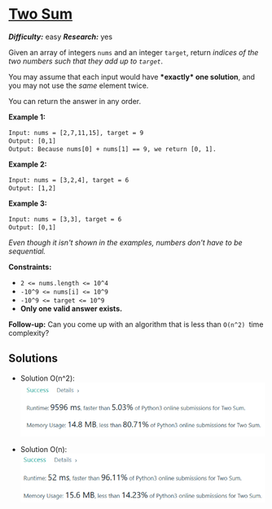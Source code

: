 # [Two Sum](https://leetcode.com/problems/two-sum/)

**_Difficulty:_** easy
**_Research:_** yes

Given an array of integers `nums` and an integer `target`, return _indices of the two numbers such that they add up to `target`_.

You may assume that each input would have **\*exactly\* one solution**, and you may not use the _same_ element twice.

You can return the answer in any order.

**Example 1:**

```
Input: nums = [2,7,11,15], target = 9
Output: [0,1]
Output: Because nums[0] + nums[1] == 9, we return [0, 1].
```

**Example 2:**

```
Input: nums = [3,2,4], target = 6
Output: [1,2]
```

**Example 3:**

```
Input: nums = [3,3], target = 6
Output: [0,1]
```

_Even though it isn't shown in the examples, numbers don't have to be sequential._

**Constraints:**

-   `2 <= nums.length <= 10^4`
-   `-10^9 <= nums[i] <= 10^9`
-   `-10^9 <= target <= 10^9`
-   **Only one valid answer exists.**

**Follow-up:** Can you come up with an algorithm that is less than `O(n^2) `time complexity?

## Solutions

-   Solution O(n^2):
    ![image-20210823142342720](python/basic.png)

-   Solution O(n):
    ![](python/on.png)

